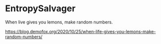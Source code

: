 # EntropySalvager
When live gives you lemons, make random numbers.

https://blog.demofox.org/2020/10/25/when-life-gives-you-lemons-make-random-numbers/
